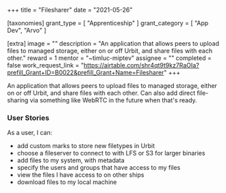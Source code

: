 +++
title = "Filesharer"
date = "2021-05-26"

[taxonomies]
grant_type = [ "Apprenticeship" ]
grant_category = [ "App Dev", "Arvo" ]

[extra]
image = ""
description = "An application that allows peers to upload files to managed storage, either on or off Urbit, and share files with each other."
reward = 1
mentor = "~timluc-miptev"
assignee = ""
completed = false
work_request_link = "https://airtable.com/shr4qt9t9kz7RaOIa?prefill_Grant+ID=B0022&prefill_Grant+Name=Filesharer"
+++

An application that allows peers to upload files to managed storage, either on or off Urbit, and share files with each other. Can also add direct file-sharing via something like WebRTC in the future when that's ready.

### User Stories

As a user, I can:

- add custom marks to store new filetypes in Urbit
- choose a fileserver to connect to with LFS or S3 for larger binaries
- add files to my system, with metadata
- specify the users and groups that have access to my files
- view the files I have access to on other ships
- download files to my local machine
